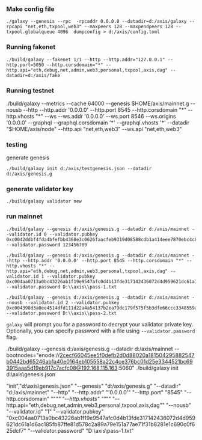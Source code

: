 
### Make config file
```shell
./galaxy --genesis --rpc  -rpcaddr 0.0.0.0 --datadir=d:/axis/galaxy --rpcapi "net,eth,txpool,web3" --maxpeers 128 --maxpendpeers 128 --txpool.globalqueue 4096  dumpconfig > d:/axis/config.toml
```

### Running fakenet
```shell
./build/galaxy --fakenet 1/1 --http --http.addr="127.0.0.1" --http.port=5050 --http.corsdomain="*" --http.api="eth,debug,net,admin,web3,personal,txpool,axis,dag" --datadir=d:/axis/fake
```

### Running testnet
./build/galaxy --metrics  --cache 64000 --genesis
$HOME/axis/mainnet.g --nousb --http --http.addr '0.0.0.0' --http.port 8545 --http.corsdomain "*" --http.vhosts "*" --ws --ws.addr '0.0.0.0' --ws.port 8546  --ws.origins '0.0.0.0' --graphql --graphql.corsdomain '*' --graphql.vhosts '*' --datadir "$HOME/axis/node" --http.api "net,eth,web3" --ws.api "net,eth,web3"


### testing

generate genesis

```shell
./build/galaxy init d:/axis/testgenesis.json --datadir d:/axis/genesis.g
```

### generate validator key
```shell
./build/galaxy validator new
```

### run mainnet
```shell
./build/galaxy --genesis d:/axis/genesis.g --datadir d:/axis/mainnet --validator.id 0 --validator.pubkey 0xc0042ddbf4fda4bfefbb4368e3c0626faacfeb9319d08588cdb1a414eee7870ebc4c806aed6c5b01c2b2de5c60ba1cf98510dd4bcaecd56ad2dadc3c976279003797  --validator.password 123456789
```

```shell
./build/galaxy --genesis d:/axis/genesis.g --datadir d:/axis/mainnet --http --http.addr '0.0.0.0' --http.port 8545 --http.corsdomain "*" --http.vhosts "*" --http.api="eth,debug,net,admin,web3,personal,txpool,axis,dag" --validator.id 1 --validator.pubkey 0xc004aa0713a0bc43226ab1f19e9547afc0d4b13fde317142436072d4d959621dc61a1d6ac185fb87ffe81d578c2a89a79e151a77ae71f31b8281e1c690c0f625dcf7 --validator.password D:\\axis\\pass-1.txt

./build/galaxy --genesis d:/axis/genesis.g --datadir d:/axis/mainnet --nousb --validator.id 2 --validator.pubkey 0xc004398d3a0ee4514dfd111d22a4a54137b2ea79dc179f575f5b3dfe66ccc3348559a28af9ed7c075e3b93a5ff338dc657606104b3030ebcd95d7ad52fa62199553f --validator.password D:\\axis\\pass-2.txt
```

`galaxy` will prompt you for a password to decrypt your validator private key. Optionally, you can
specify password with a file using `--validator.password` flag.

./build/galaxy --genesis d:/axis/genesis.g --datadir d:/axis/mainnet --bootnodes="enode://2cecf66045ee5f0defb2d0d88020a181504295882547b0442bd65246ab1a40e0164eb105558a22c4ce376bc01d25e3344521bc693915aaa5d19eb917c7acfc08@192.168.115.163:5060"
./build/galaxy init d:\\axis\\genesis.json 

"init","d:\\axis\\genesis.json"
"--genesis" 
"d:/axis/genesis.g"
"--datadir"
"d:/axis/mainnet"
"--http"
"--http.addr"
"'0.0.0.0'"
"--http.port"
"8545"
"--http.corsdomain"
"\"*\""
"--http.vhosts"
"\"*\""
"--http.api=\"eth,debug,net,admin,web3,personal,txpool,axis,dag\""
"--nousb"
"--validator.id"
"1"
"--validator.pubkey"
"0xc004aa0713a0bc43226ab1f19e9547afc0d4b13fde317142436072d4d959621dc61a1d6ac185fb87ffe81d578c2a89a79e151a77ae71f31b8281e1c690c0f625dcf7"
"--validator.password"
"D:\\axis\\pass-1.txt"
